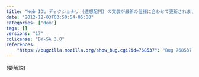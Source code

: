 ```yaml
---
title: "Web IDL ディクショナリ (連想配列) の実装が最新の仕様に合わせて更新されました"
date: "2012-12-03T03:50:54-05:00"
categories: ["dom"]
tags: []
versions: "17"
cclicense: "BY-SA 3.0"
references:
    "https://bugzilla.mozilla.org/show_bug.cgi?id=768537": "Bug 768537 – Update dictionary support to recent changes"
---
```

(要解説)

